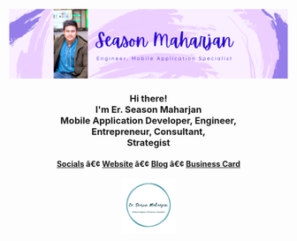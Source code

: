 
  
<div align="center">
  <a href="https://season.info.np"><img src="images/stephenajulu header 2.png" alt="Snmn's Header"></a>

  <br>
  
<h3>Hi there!<br>I'm Er. Season Maharjan<br>Mobile Application Developer, Engineer, <br>Entrepreneur, Consultant, <br>Strategist</h3>

<h4> <a href="https://season.info.np">Socials</a> â€¢ <a href="https://season.info.np">Website</a> â€¢ <a href="https://season.info.np">Blog</a> â€¢ <a href="https://season.info.np">Business Card</a> </h4>

<a href="https://season.info.np"><img src="images/rsz 300w asset_1.png" width="100"></a>


